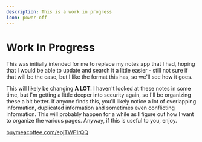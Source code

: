 ```yaml
---
description: This is a work in progress
icon: power-off
---
```


# Work In Progress

This was initially intended for me to replace my notes app that I had, hoping that I would be able to update and search it a little easier - still not sure if that will be the case, but I like the format this has, so we'll see how it goes.

This will likely be changing **A LOT**. I haven't looked at these notes in some time, but I'm getting a little deeper into security again, so I'll be organizing these a bit better. If anyone finds this, you'll likely notice a lot of overlapping information, duplicated information and sometimes even conflicting information. This will probably happen for a while as I figure out how I want to organize the various pages. Anyway, if this is useful to you, enjoy.

[buymeacoffee.com/epjTWF1rQQ](https://buymeacoffee.com/epjTWF1rQQ)

